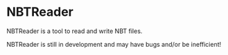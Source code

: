 # NBTReader
NBTReader is a tool to read and write NBT files.

NBTReader is still in development and may have bugs and/or be inefficient!
